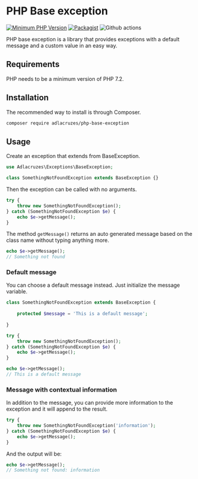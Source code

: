 # PHP Base exception

[![Minimum PHP Version](https://img.shields.io/badge/php-%3E%3D%207.2-8892BF.svg?style=flat-square)](https://php.net/)
[![Packagist](https://img.shields.io/packagist/v/adlacruzes/php-base-exception?style=flat-square)](https://packagist.org/packages/adlacruzes/composer-import-scripts)
![Github actions](https://github.com/adlacruzes/php-base-exception/workflows/Continuous%20Integration/badge.svg?branch=master)

PHP base exception is a library that provides exceptions with a default message and a custom value in an easy way.


## Requirements
PHP needs to be a minimum version of PHP 7.2.

## Installation

The recommended way to install is through Composer.

```sh
composer require adlacruzes/php-base-exception
```

## Usage

Create an exception that extends from BaseException.

```php
use Adlacruzes\Exceptions\BaseException;

class SomethingNotFoundException extends BaseException {}
```

Then the exception can be called with no arguments.

```php
try {
    throw new SomethingNotFoundException();
} catch (SomethingNotFoundException $e) {
    echo $e->getMessage();
}
```

The method ``getMessage()`` returns an auto generated message based on the class name without typing anything more.

```php
echo $e->getMessage();
// Something not found
```

### Default message

You can choose a default message instead. Just initialize the message variable.

```php
class SomethingNotFoundException extends BaseException {
    
    protected $message = 'This is a default message';
    
}
```

```php
try {
    throw new SomethingNotFoundException();
} catch (SomethingNotFoundException $e) {
    echo $e->getMessage();
}
```

```php
echo $e->getMessage();
// This is a default message
```

### Message with contextual information

In addition to the message, you can provide more information to the exception and it will append to the result.

```php
try {
    throw new SomethingNotFoundException('information');
} catch (SomethingNotFoundException $e) {
    echo $e->getMessage();
}
```

And the output will be:

```php
echo $e->getMessage();
// Something not found: information
```
